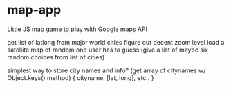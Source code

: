 # map-app
Little JS map game to play with Google maps API







get list of latlong from major world cities
figure out decent zoom level
load a satellite map of random one
user has to guess (give a list of maybe six random choices from list of cities)

simplest way to store city names and info? (get array of citynames w/ Object.keys() method)
{ 
	cityname: [lat, long],
  etc..
          }